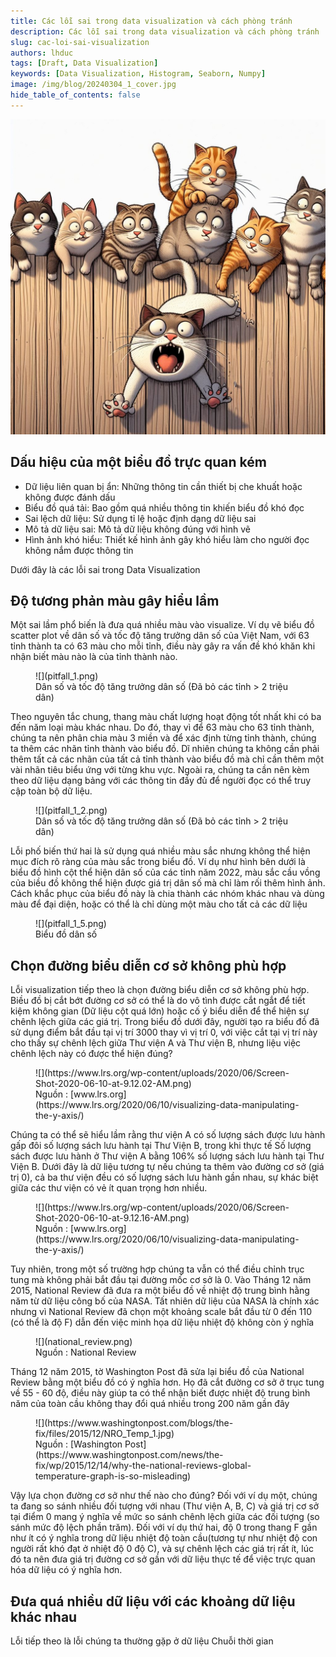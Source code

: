 ```yaml
---
title: Các lỗi sai trong data visualization và cách phòng tránh
description: Các lỗi sai trong data visualization và cách phòng tránh
slug: cac-loi-sai-visualization
authors: lhduc
tags: [Draft, Data Visualization]
keywords: [Data Visualization, Histogram, Seaborn, Numpy]
image: /img/blog/20240304_1_cover.jpg
hide_table_of_contents: false
---
```


![](cover.jpg)
<!-- truncate -->

## Dấu hiệu của một biểu đồ trực quan kém 

- Dữ liệu liên quan bị ẩn: Những thông tin cần thiết bị che khuất hoặc không được đánh dấu
- Biểu đồ quá tải: Bao gồm quá nhiều thông tin khiến biểu đồ khó đọc
- Sai lệch dữ liệu: Sử dụng tỉ lệ  hoặc định dạng dữ liệu sai
- Mô tả dữ liệu sai: Mô tả dữ liệu không đúng với hình vẽ
- Hình ảnh khó hiểu: Thiết kế hình ảnh gây khó hiểu làm cho người đọc không nắm được thông tin

Dưới đây là các lỗi sai trong Data Visualization

## Độ tương phản màu gây hiểu lầm

Một sai lầm phổ biến là đưa quá nhiều màu vào visualize. Ví dụ vẽ biểu đồ scatter plot về dân số và tốc độ tăng trưởng dân số của Việt Nam, với 63 tỉnh thành ta có 63 màu cho mỗi tỉnh, điều này gây ra vấn đề khó khăn khi nhận biết màu nào là của tỉnh thành nào. 

<figure>
![](pitfall_1.png)
<figcaption>Dân số và tốc độ tăng trưởng dân số (Đã bỏ các tỉnh > 2 triệu dân)</figcaption>
</figure>

Theo nguyên tắc chung, thang màu chất lượng hoạt động tốt nhất khi có ba đến năm loại màu khác nhau. Do đó, thay vì để 63 màu cho 63 tỉnh thành, chúng ta nên phân chia màu 3 miền và để xác định từng tỉnh thành, chúng ta thêm các nhãn tỉnh thành vào biểu đồ. Dĩ nhiên chúng ta không cần phải thêm tất cả các nhãn của tất cả tỉnh thành vào biểu đồ mà chỉ cần thêm một vài nhãn tiêu biểu ứng với từng khu vực. Ngoài ra, chúng ta cần nên kèm theo dữ liệu dạng bảng với các thông tin đầy đủ để người đọc có thể truy cập toàn bộ dữ liệu.
<figure>
![](pitfall_1_2.png)
<figcaption>Dân số và tốc độ tăng trưởng dân số (Đã bỏ các tỉnh > 2 triệu dân)</figcaption>
</figure>

Lỗi phố biến thứ hai là sử dụng quá nhiều màu sắc nhưng không thể hiện mục đích rõ ràng
của màu sắc trong biểu đồ. Ví dụ như hình bên dưới là biểu đồ hình cột thể hiện dân số của các tỉnh năm 2022, màu sắc cầu vồng của biều đồ không thể hiện được giá trị dân số mà chỉ làm rối thêm hình ảnh. Cách khắc phục của biểu đồ này là chia thành các nhóm khác nhau và dùng màu để đại diện, hoặc có thể là chỉ dùng một màu cho tất cả các dữ liệu


<figure>
![](pitfall_1_5.png)
<figcaption>Biểu đồ dân số</figcaption>
</figure>

## Chọn đường biểu diễn cơ sở không phù hợp

Lỗi visualization tiếp theo là chọn đường biểu diễn cơ sở không phù hợp. Biều đồ bị cắt bớt đường cơ sở có thể là do vô tình được cắt ngắt để tiết kiệm không gian (Dữ liệu cột quá lớn) hoặc cố ý biểu diễn để thể hiện sự chênh lệch giữa các giá trị. Trong biểu đồ dưới đây, người tạo ra biểu đồ đã sử dụng điểm bắt đầu tại vị trí 3000 thay vì vị trí 0, với việc cắt tại vị trí này cho thấy sự chênh lệch giữa Thư viện A và Thư viện B, nhưng liệu việc chênh lệch này có được thể hiện đúng?

<figure>
![](https://www.lrs.org/wp-content/uploads/2020/06/Screen-Shot-2020-06-10-at-9.12.02-AM.png)
<figcaption>Nguồn : [www.lrs.org](https://www.lrs.org/2020/06/10/visualizing-data-manipulating-the-y-axis/)</figcaption>
</figure>

Chúng ta có thể sẽ hiểu lầm rằng thư viện A có số lượng sách được lưu hành gấp đôi số lượng sách lưu hành tại Thư Viện B, trong khi thực tế Số lượng sách được lưu hành ở Thư viện A bằng 106% số lượng sách lưu hành tại Thư Viện B. Dưới đây là dữ liệu tương tự nếu chúng ta thêm vào đường cơ sở (giá trị 0), cả ba thư viện đều có số lượng sách lưu hành gần nhau, sự khác biệt giữa các thư viện có vẻ ít quan trọng hơn nhiều.

<figure>
![](https://www.lrs.org/wp-content/uploads/2020/06/Screen-Shot-2020-06-10-at-9.12.16-AM.png)
<figcaption>Nguồn : [www.lrs.org](https://www.lrs.org/2020/06/10/visualizing-data-manipulating-the-y-axis/)</figcaption>
</figure>


Tuy nhiên, trong một số trường hợp chúng ta vẫn có thể điều chỉnh trục tung mà không phải bắt đầu tại đường mốc cơ sở là 0. Vào Tháng 12 năm 2015, National Review đã đưa ra một biểu đồ về nhiệt độ trung bình hằng năm từ dữ liệu công bố của NASA. Tất nhiên dữ liệu của NASA là chính xác nhưng vì  National Review  đã chọn một khoảng scale bắt đầu từ 0 đến 110 (có thể là độ F) dẫn đến việc minh họa dữ liệu nhiệt độ không còn ý nghĩa
<figure>
![](national_review.png)
<figcaption>Nguồn : National Review</figcaption>
</figure>

Tháng 12 năm 2015, tờ Washington Post đã sửa lại biểu đồ của National Review bằng một biểu đồ có ý nghĩa hơn. Họ đã cắt đường cơ sở ở trục tung về 55 - 60 độ, điều này giúp ta có thể nhận biết được nhiệt độ trung bình năm của toàn cầu không thay đổi quá nhiều trong 200 năm gần đây

<figure>
![](https://www.washingtonpost.com/blogs/the-fix/files/2015/12/NRO_Temp_1.jpg)
<figcaption>Nguồn : [Washington Post](https://www.washingtonpost.com/news/the-fix/wp/2015/12/14/why-the-national-reviews-global-temperature-graph-is-so-misleading)</figcaption>
</figure>

Vậy lựa chọn đường cơ sở như thế nào cho đúng? Đối với ví dụ một, chúng ta đang so sánh nhiều đối tượng với nhau (Thư viện A, B, C) và giá trị cơ sở tại điểm 0 mang ý nghĩa về mức so sánh chênh lệch giữa các đối tượng (so sánh mức độ lệch phần trăm). Đối với ví dụ thứ hai, độ 0 trong thang F gần như ít có ý nghĩa trong dữ liệu nhiệt độ toàn cầu(tương tự như nhiệt độ con người rất khó đạt ở nhiệt độ 0 độ C), và sự chênh lệch các giá trị rất ít, lúc đó ta nên đưa giá trị đường cơ sở gần với dữ liệu thực tế để việc trực quan hóa dữ liệu có ý nghĩa hơn.


## Đưa quá nhiều dữ liệu với các khoảng dữ liệu khác nhau

Lỗi tiếp theo là lỗi chúng ta thường gặp ở dữ liệu Chuỗi thời gian